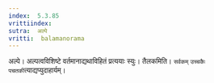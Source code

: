 ```yaml
---
index:  5.3.85
vrittiindex: 
sutra:  अल्पे
vritti:  balamanorama 
---
```


अल्पे। अल्पत्वविशिष्टे वर्तमानाद्यथाविहितं प्रत्ययाः स्युः। तैलकमिति। `सर्वकम्` `उच्चकैः` `पचतकी`त्याद्यप्युदाहार्यम्। 

